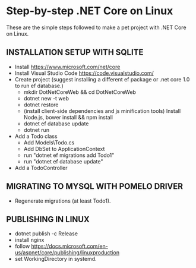 # Step-by-step .NET Core on Linux

These are the simple steps followed to make a pet project with .NET Core on Linux.

## INSTALLATION SETUP WITH SQLITE
* Install https://www.microsoft.com/net/core
* Install Visual Studio Code https://code.visualstudio.com/
* Create project (suggest installing a different ef package or .net core 1.0 to run ef database.)
    - mkdir DotNetCoreWeb && cd DotNetCoreWeb
    - dotnet new -t web 
    - dotnet restore
    - (install client-side dependencies and js minification tools) Install Node.js, bower install && npm install
    - dotnet ef database update
    - dotnet run
* Add a Todo class
    - Add Models\Todo.cs
    - Add DbSet<Todo> to ApplicationContext
    - run "dotnet ef migrations add Todo1"
    - run "dotnet ef database update"
* Add a TodoController

## MIGRATING TO MYSQL WITH POMELO DRIVER
* Regenerate migrations (at least Todo1).

## PUBLISHING IN LINUX
* dotnet publish -c Release
* install nginx
* follow https://docs.microsoft.com/en-us/aspnet/core/publishing/linuxproduction
* set WorkingDirectory in systemd.